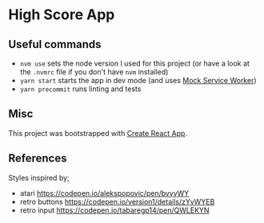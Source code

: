 # High Score App

## Useful commands

- `nvm use` sets the node version I used for this project (or have a look at the `.nvmrc` file if you don't have `nvm` installed)
- `yarn start` starts the app in dev mode (and uses [Mock Service Worker](https://mswjs.io/))
- `yarn precommit` runs linting and tests

## Misc

This project was bootstrapped with [Create React App](https://github.com/facebook/create-react-app).

## References

Styles inspired by;

- atari https://codepen.io/alekspopovic/pen/bvyyWY
- retro buttons https://codepen.io/version1/details/zYvWYEB
- retro input https://codepen.io/tabaregp14/pen/QWLEKYN
